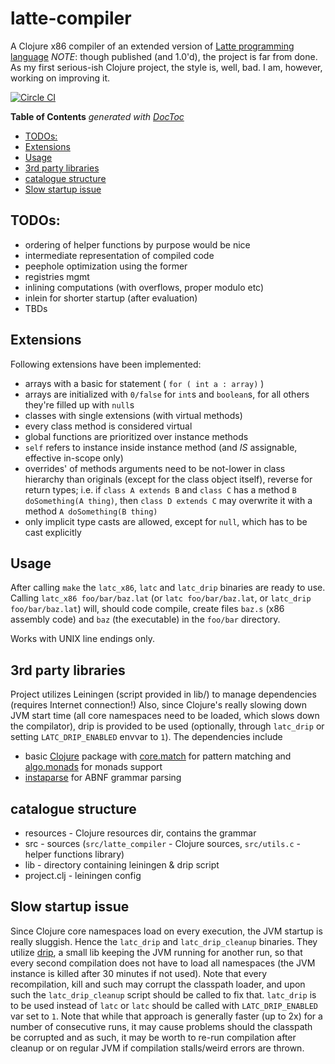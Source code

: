 # latte-compiler

A Clojure x86 compiler of an extended version of [Latte programming language](http://www.mimuw.edu.pl/~ben/Zajecia/Mrj2015/Latte/)
_NOTE_: though published (and 1.0'd), the project is far from done. As my first serious-ish Clojure project, the style is, well, bad. I am, however, working on improving it. 

[![Circle CI](https://circleci.com/gh/cezarykosko/latte-compiler/tree/master.svg?style=svg&circle-token=cbc1438cf282e14f6f205871ac71223e36bc00f5)](https://circleci.com/gh/cezarykosko/latte-compiler/tree/master)

<!-- START doctoc generated TOC please keep comment here to allow auto update -->
<!-- DON'T EDIT THIS SECTION, INSTEAD RE-RUN doctoc TO UPDATE -->
**Table of Contents**  *generated with [DocToc](https://github.com/thlorenz/doctoc)*

- [TODOs:](#todos)
- [Extensions](#extensions)
- [Usage](#usage)
- [3rd party libraries](#3rd-party-libraries)
- [catalogue structure](#catalogue-structure)
- [Slow startup issue](#slow-startup-issue)

<!-- END doctoc generated TOC please keep comment here to allow auto update -->

## TODOs:

- ordering of helper functions by purpose would be nice
- intermediate representation of compiled code
- peephole optimization using the former
- registries mgmt
- inlining computations (with overflows, proper modulo etc)
- inlein for shorter startup (after evaluation)
- TBDs

## Extensions

Following extensions have been implemented:
- arrays with a basic for statement ( `for ( int a : array)` )
 - arrays are initialized with `0/false` for `int`s and `boolean`s, for all others they're filled up with `null`s
- classes with single extensions (with virtual methods)
 - every class method is considered virtual
 - global functions are prioritized over instance methods
 - `self` refers to instance inside instance method (and _IS_ assignable, effective in-scope only)
 - overrides' of methods arguments need to be not-lower in class hierarchy than originals (except for the class object itself),
reverse for return types;
i.e. if `class A extends B` and `class C` has a method `B doSomething(A thing)`, then
`class D extends C` may overwrite it with a method `A doSomething(B thing)`
 - only implicit type casts are allowed, except for `null`, which has to be cast explicitly

## Usage

After calling `make` the `latc_x86`, `latc` and `latc_drip` binaries are ready to use. Calling `latc_x86 foo/bar/baz.lat` (or `latc foo/bar/baz.lat`, or `latc_drip foo/bar/baz.lat`) will, should code compile, create files `baz.s` (x86 assembly code) and `baz` (the executable) in the `foo/bar` directory.

Works with UNIX line endings only.

## 3rd party libraries

Project utilizes Leiningen (script provided in lib/) to manage dependencies (requires Internet connection!)
Also, since Clojure's really slowing down JVM start time (all core namespaces need to be loaded, which slows down the compilator), drip is provided to be used (optionally, through `latc_drip` or setting `LATC_DRIP_ENABLED` envvar to `1`).
The dependencies include
- basic [Clojure](http://clojure.org) package with [core.match](https://github.com/clojure/core.match) for pattern matching and [algo.monads](https://github.com/clojure/algo.monads) for monads support
- [instaparse](https://github.com/engelberg/instaparse) for ABNF grammar parsing

## catalogue structure

- resources - Clojure resources dir, contains the grammar
- src - sources (`src/latte_compiler` - Clojure sources, `src/utils.c` - helper functions library)
- lib - directory containing leiningen & drip script
- project.clj - leiningen config

## Slow startup issue

Since Clojure core namespaces load on every execution, the JVM startup is really sluggish. Hence the `latc_drip` and `latc_drip_cleanup` binaries. They utilize [drip](https://github.com/ninjudd/drip), a small lib keeping the JVM running for another run, so that every second compilation does not have to load all namespaces (the JVM instance is killed after 30 minutes if not used). Note that every recompilation, kill and such may corrupt the classpath loader, and upon such the `latc_drip_cleanup` script should be called to fix that.
`latc_drip` is to be used instead of `latc` or `latc` should be called with `LATC_DRIP_ENABLED` var set to `1`.
Note that while that approach is generally faster (up to 2x) for a number of consecutive runs, it may cause problems should the classpath be corrupted and as such, it may be worth to re-run compilation after cleanup or on regular JVM if compilation stalls/weird errors are thrown.
